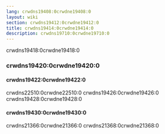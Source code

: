 ```yaml
---
lang: crwdns19408:0crwdne19408:0
layout: wiki
section: crwdns19412:0crwdne19412:0
title: crwdns19414:0crwdne19414:0
description: crwdns19710:0crwdne19710:0
---
```


crwdns19418:0crwdne19418:0

### crwdns19420:0crwdne19420:0

#### crwdns19422:0crwdne19422:0
crwdns22510:0crwdne22510:0 crwdns19426:0crwdne19426:0 crwdns19428:0crwdne19428:0

#### crwdns19430:0crwdne19430:0
crwdns21366:0crwdne21366:0 crwdns21368:0crwdne21368:0
